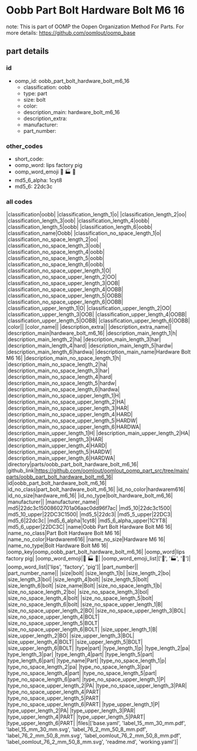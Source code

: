 # Oobb Part Bolt Hardware Bolt M6 16  

note: This is part of OOMP the Oopen Organization Method For Parts. For more details: https://github.com/oomlout/oomp_base

##  part details





### id
* oomp_id: oobb_part_bolt_hardware_bolt_m6_16
  * classification: oobb
  * type: part
  * size: bolt
  * color: 
  * description_main: hardware_bolt_m6_16
  * description_extra: 
  * manufacturer: 
  * part_number: 

### other_codes
* short_code: 
* oomp_word: lips factory pig
* oomp_word_emoji :lips: :factory: :pig:
* md5_6_alpha: 1cyt8
* md5_6: 22dc3c

### all codes 
|classification|oobb|
|classification_length_1|o|
|classification_length_2|oo|
|classification_length_3|oob|
|classification_length_4|oobb|
|classification_length_5|oobb|
|classification_length_6|oobb|
|classification_name|Oobb|
|classification_no_space_length_1|o|
|classification_no_space_length_2|oo|
|classification_no_space_length_3|oob|
|classification_no_space_length_4|oobb|
|classification_no_space_length_5|oobb|
|classification_no_space_length_6|oobb|
|classification_no_space_upper_length_1|O|
|classification_no_space_upper_length_2|OO|
|classification_no_space_upper_length_3|OOB|
|classification_no_space_upper_length_4|OOBB|
|classification_no_space_upper_length_5|OOBB|
|classification_no_space_upper_length_6|OOBB|
|classification_upper_length_1|O|
|classification_upper_length_2|OO|
|classification_upper_length_3|OOB|
|classification_upper_length_4|OOBB|
|classification_upper_length_5|OOBB|
|classification_upper_length_6|OOBB|
|color||
|color_name||
|description_extra||
|description_extra_name||
|description_main|hardware_bolt_m6_16|
|description_main_length_1|h|
|description_main_length_2|ha|
|description_main_length_3|har|
|description_main_length_4|hard|
|description_main_length_5|hardw|
|description_main_length_6|hardwa|
|description_main_name|Hardware Bolt M6 16|
|description_main_no_space_length_1|h|
|description_main_no_space_length_2|ha|
|description_main_no_space_length_3|har|
|description_main_no_space_length_4|hard|
|description_main_no_space_length_5|hardw|
|description_main_no_space_length_6|hardwa|
|description_main_no_space_upper_length_1|H|
|description_main_no_space_upper_length_2|HA|
|description_main_no_space_upper_length_3|HAR|
|description_main_no_space_upper_length_4|HARD|
|description_main_no_space_upper_length_5|HARDW|
|description_main_no_space_upper_length_6|HARDWA|
|description_main_upper_length_1|H|
|description_main_upper_length_2|HA|
|description_main_upper_length_3|HAR|
|description_main_upper_length_4|HARD|
|description_main_upper_length_5|HARDW|
|description_main_upper_length_6|HARDWA|
|directory|parts/oobb_part_bolt_hardware_bolt_m6_16|
|github_link|https://github.com/oomlout/oomlout_oomp_part_src/tree/main/parts/oobb_part_bolt_hardware_bolt_m6_16|
|id|oobb_part_bolt_hardware_bolt_m6_16|
|id_no_class|part_bolt_hardware_bolt_m6_16|
|id_no_color|hardwarem616|
|id_no_size|hardware_m6_16|
|id_no_type|bolt_hardware_bolt_m6_16|
|manufacturer||
|manufacturer_name||
|md5|22dc3c15008602701a06aac0dd96f7ac|
|md5_10|22dc3c1500|
|md5_10_upper|22DC3C1500|
|md5_5|22dc3|
|md5_5_upper|22DC3|
|md5_6|22dc3c|
|md5_6_alpha|1cyt8|
|md5_6_alpha_upper|1CYT8|
|md5_6_upper|22DC3C|
|name|Oobb Part Bolt Hardware Bolt M6 16|
|name_no_class|Part Bolt Hardware Bolt M6 16|
|name_no_color|Hardwarem616|
|name_no_size|Hardware M6 16|
|name_no_type|Bolt Hardware Bolt M6 16|
|oomp_key|oomp_oobb_part_bolt_hardware_bolt_m6_16|
|oomp_word|lips factory pig|
|oomp_word_emoji|:lips: :factory: :pig:|
|oomp_word_emoji_list|[':lips:', ':factory:', ':pig:']|
|oomp_word_list|['lips', 'factory', 'pig']|
|part_number||
|part_number_name||
|size|bolt|
|size_length_1|b|
|size_length_2|bo|
|size_length_3|bol|
|size_length_4|bolt|
|size_length_5|bolt|
|size_length_6|bolt|
|size_name|Bolt|
|size_no_space_length_1|b|
|size_no_space_length_2|bo|
|size_no_space_length_3|bol|
|size_no_space_length_4|bolt|
|size_no_space_length_5|bolt|
|size_no_space_length_6|bolt|
|size_no_space_upper_length_1|B|
|size_no_space_upper_length_2|BO|
|size_no_space_upper_length_3|BOL|
|size_no_space_upper_length_4|BOLT|
|size_no_space_upper_length_5|BOLT|
|size_no_space_upper_length_6|BOLT|
|size_upper_length_1|B|
|size_upper_length_2|BO|
|size_upper_length_3|BOL|
|size_upper_length_4|BOLT|
|size_upper_length_5|BOLT|
|size_upper_length_6|BOLT|
|type|part|
|type_length_1|p|
|type_length_2|pa|
|type_length_3|par|
|type_length_4|part|
|type_length_5|part|
|type_length_6|part|
|type_name|Part|
|type_no_space_length_1|p|
|type_no_space_length_2|pa|
|type_no_space_length_3|par|
|type_no_space_length_4|part|
|type_no_space_length_5|part|
|type_no_space_length_6|part|
|type_no_space_upper_length_1|P|
|type_no_space_upper_length_2|PA|
|type_no_space_upper_length_3|PAR|
|type_no_space_upper_length_4|PART|
|type_no_space_upper_length_5|PART|
|type_no_space_upper_length_6|PART|
|type_upper_length_1|P|
|type_upper_length_2|PA|
|type_upper_length_3|PAR|
|type_upper_length_4|PART|
|type_upper_length_5|PART|
|type_upper_length_6|PART|
|files|['base.yaml', 'label_15_mm_30_mm.pdf', 'label_15_mm_30_mm.svg', 'label_76_2_mm_50_8_mm.pdf', 'label_76_2_mm_50_8_mm.svg', 'label_oomlout_76_2_mm_50_8_mm.pdf', 'label_oomlout_76_2_mm_50_8_mm.svg', 'readme.md', 'working.yaml']|
